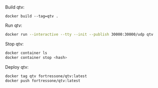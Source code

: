 Build qtv:

```
docker build --tag=qtv .
```


Run qtv:

```sh
docker run --interactive --tty --init --publish 30000:30000/udp qtv
```


Stop qtv:

```sh
docker container ls
docker container stop <hash>
```


Deploy qtv:

```sh
docker tag qtv fortressone/qtv:latest
docker push fortressone/qtv:latest
```
